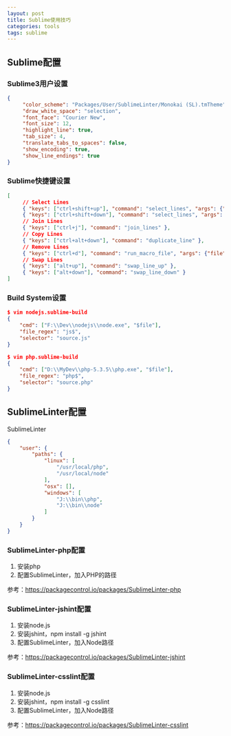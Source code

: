 ```yaml
---
layout: post
title: Sublime使用技巧
categories: tools
tags: sublime
---
```


## Sublime配置

### Sublime3用户设置

```json
{
     "color_scheme": "Packages/User/SublimeLinter/Monokai (SL).tmTheme",
     "draw_white_space": "selection",
     "font_face": "Courier New",
     "font_size": 12,
     "highlight_line": true,
     "tab_size": 4,
     "translate_tabs_to_spaces": false,
     "show_encoding": true,
     "show_line_endings": true
}
```

### Sublime快捷键设置

```json
[
     // Select Lines
     { "keys": ["ctrl+shift+up"], "command": "select_lines", "args": {"forward": false} },
     { "keys": ["ctrl+shift+down"], "command": "select_lines", "args": {"forward": true} },
     // Join Lines
     { "keys": ["ctrl+j"], "command": "join_lines" },
     // Copy Lines
     { "keys": ["ctrl+alt+down"], "command": "duplicate_line" },
     // Remove Lines
     { "keys": ["ctrl+d"], "command": "run_macro_file", "args": {"file": "res://Packages/Default/Delete Line.sublime-macro"} },
     // Swap Lines
     { "keys": ["alt+up"], "command": "swap_line_up" },
     { "keys": ["alt+down"], "command": "swap_line_down" }
]
```

### Build System设置

```json
$ vim nodejs.sublime-build
{
    "cmd": ["F:\\Dev\\nodejs\\node.exe", "$file"],
    "file_regex": "js$",
    "selector": "source.js"
}
```

```json
$ vim php.sublime-build
{
    "cmd": ["D:\\MyDev\\php-5.3.5\\php.exe", "$file"],
    "file_regex": "php$",
    "selector": "source.php"
}
```

## SublimeLinter配置

SublimeLinter

```json
{
    "user": {
        "paths": {
            "linux": [
                "/usr/local/php",
                "/usr/local/node"
            ],
            "osx": [],
            "windows": [
                "J:\\bin\\php",
                "J:\\bin\\node"
            ]
        }
    }
}
```

### SublimeLinter-php配置

1. 安装php
2. 配置SublimeLinter，加入PHP的路径

参考：https://packagecontrol.io/packages/SublimeLinter-php

### SublimeLinter-jshint配置

1. 安装node.js
2. 安装jshint，npm install -g jshint
3. 配置SublimeLinter，加入Node路径

参考：https://packagecontrol.io/packages/SublimeLinter-jshint

### SublimeLinter-csslint配置

1. 安装node.js
2. 安装jshint，npm install -g csslint
3. 配置SublimeLinter，加入Node路径

参考：https://packagecontrol.io/packages/SublimeLinter-csslint

